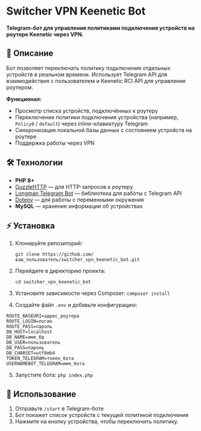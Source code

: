 # Switcher VPN Keenetic Bot

**Telegram-бот для управления политиками подключения устройств на роутере Keenetic через VPN.**

## 📝 Описание

Бот позволяет переключать политику подключения отдельных устройств в реальном времени. Использует Telegram API для взаимодействия с пользователем и Keenetic RCI API для управления роутером.

**Функционал:**

- Просмотр списка устройств, подключённых к роутеру
- Переключение политики подключения устройства (например, `Policy0` / `default`) через inline-клавиатуру Telegram
- Синхронизация локальной базы данных с состоянием устройств на роутере
- Поддержка работы через VPN

## 🛠 Технологии

- **PHP 8+**
- [GuzzleHTTP](https://github.com/guzzle/guzzle) — для HTTP-запросов к роутеру
- [Longman Telegram Bot](https://github.com/php-telegram-bot/core) — библиотека для работы с Telegram API
- [Dotenv](https://github.com/vlucas/phpdotenv) — для работы с переменными окружения
- **MySQL** — хранение информации об устройствах

## ⚡ Установка

1. Клонируйте репозиторий:

   ```git clone https://github.com/ваш_пользователь/switcher_vpn_keenetic_bot.git```
2. Перейдите в директорию проекта:

    ```cd switcher_vpn_keenetic_bot```
3. Установите зависимости через Composer:
   ```composer install```
4. Создайте файл `.env` и добавьте конфигурацию:
   
```
ROUTE_BASEURI=адрес_роутера
ROUTE_LOGIN=логин
ROUTE_PASS=пароль
DB_HOST=localhost
DB_NAME=имя_бд
DB_USER=пользователь
DB_PASS=пароль
DB_CHARSET=utf8mb4
TOKEN_TELEGRAM=токен_бота
USERNAMEBOT_TELEGRAM=имя_бота
```

5. Запустите бота:
   ```php index.php```

## 🚀 Использование

1. Отправьте `/start` в Telegram-боте
2. Бот покажет список устройств с текущей политикой подключения
3. Нажмите на кнопку устройства, чтобы переключить политику.
